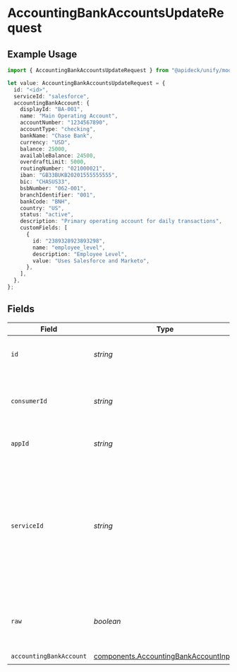 # AccountingBankAccountsUpdateRequest

## Example Usage

```typescript
import { AccountingBankAccountsUpdateRequest } from "@apideck/unify/models/operations";

let value: AccountingBankAccountsUpdateRequest = {
  id: "<id>",
  serviceId: "salesforce",
  accountingBankAccount: {
    displayId: "BA-001",
    name: "Main Operating Account",
    accountNumber: "1234567890",
    accountType: "checking",
    bankName: "Chase Bank",
    currency: "USD",
    balance: 25000,
    availableBalance: 24500,
    overdraftLimit: 5000,
    routingNumber: "021000021",
    iban: "GB33BUKB20201555555555",
    bic: "CHASUS33",
    bsbNumber: "062-001",
    branchIdentifier: "001",
    bankCode: "BNH",
    country: "US",
    status: "active",
    description: "Primary operating account for daily transactions",
    customFields: [
      {
        id: "2389328923893298",
        name: "employee_level",
        description: "Employee Level",
        value: "Uses Salesforce and Marketo",
      },
    ],
  },
};
```

## Fields

| Field                                                                                                                                         | Type                                                                                                                                          | Required                                                                                                                                      | Description                                                                                                                                   | Example                                                                                                                                       |
| --------------------------------------------------------------------------------------------------------------------------------------------- | --------------------------------------------------------------------------------------------------------------------------------------------- | --------------------------------------------------------------------------------------------------------------------------------------------- | --------------------------------------------------------------------------------------------------------------------------------------------- | --------------------------------------------------------------------------------------------------------------------------------------------- |
| `id`                                                                                                                                          | *string*                                                                                                                                      | :heavy_check_mark:                                                                                                                            | ID of the record you are acting upon.                                                                                                         |                                                                                                                                               |
| `consumerId`                                                                                                                                  | *string*                                                                                                                                      | :heavy_minus_sign:                                                                                                                            | ID of the consumer which you want to get or push data from                                                                                    | test-consumer                                                                                                                                 |
| `appId`                                                                                                                                       | *string*                                                                                                                                      | :heavy_minus_sign:                                                                                                                            | The ID of your Unify application                                                                                                              | dSBdXd2H6Mqwfg0atXHXYcysLJE9qyn1VwBtXHX                                                                                                       |
| `serviceId`                                                                                                                                   | *string*                                                                                                                                      | :heavy_minus_sign:                                                                                                                            | Provide the service id you want to call (e.g., pipedrive). Only needed when a consumer has activated multiple integrations for a Unified API. | salesforce                                                                                                                                    |
| `raw`                                                                                                                                         | *boolean*                                                                                                                                     | :heavy_minus_sign:                                                                                                                            | Include raw response. Mostly used for debugging purposes                                                                                      |                                                                                                                                               |
| `accountingBankAccount`                                                                                                                       | [components.AccountingBankAccountInput](../../models/components/accountingbankaccountinput.md)                                                | :heavy_check_mark:                                                                                                                            | N/A                                                                                                                                           |                                                                                                                                               |